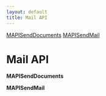 ```yaml
---
layout: default
title: Mail API
---
```


<div class="sidenav">

<div markdown="1">

[MAPISendDocuments](#mapisenddocuments)
[MAPISendMail](#mapisendmail)

</div>

</div>


<div class="right_main">

<div markdown="1">


Mail API
====================

**MAPISendDocuments**

**MAPISendMail**

</div>

</div>
